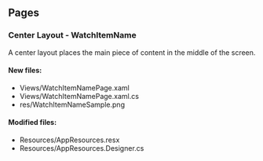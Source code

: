 ﻿## Pages

<!--{[{-->
### Center Layout - WatchItemName
A center layout places the main piece of content in the middle of the screen.
#### New files:
* Views/WatchItemNamePage.xaml
* Views/WatchItemNamePage.xaml.cs
* res/WatchItemNameSample.png
#### Modified files:
* Resources/AppResources.resx
* Resources/AppResources.Designer.cs
<!--}]}-->